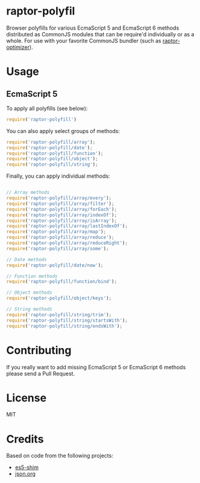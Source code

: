 raptor-polyfil
===========
Browser polyfills for various EcmaScript 5 and EcmaScript 6 methods distributed as CommonJS modules that can be require'd individually or as a whole. For use with your favorite CommonJS bundler (such as [raptor-optimizer](https://github.com/raptorjs3/raptor-optimizer)).

# Usage

## EcmaScript 5

To apply all polyfills (see below):

```javascript
require('raptor-polyfill')
```

You can also apply select groups of methods:

```javascript
require('raptor-polyfill/array');
require('raptor-polyfill/date');
require('raptor-polyfill/function');
require('raptor-polyfill/object');
require('raptor-polyfill/string');
```

Finally, you can apply individual methods:

```javascript

// Array methods
require('raptor-polyfill/array/every');
require('raptor-polyfill/array/filter');
require('raptor-polyfill/array/forEach');
require('raptor-polyfill/array/indexOf');
require('raptor-polyfill/array/isArray');
require('raptor-polyfill/array/lastIndexOf');
require('raptor-polyfill/array/map');
require('raptor-polyfill/array/reduce');
require('raptor-polyfill/array/reduceRight');
require('raptor-polyfill/array/some');

// Date methods
require('raptor-polyfill/date/now');

// Function methods
require('raptor-polyfill/function/bind');

// Object methods
require('raptor-polyfill/object/keys');

// String methods
require('raptor-polyfill/string/trim');
require('raptor-polyfill/string/startsWith');
require('raptor-polyfill/string/endsWith');
```
# Contributing

If you really want to add missing EcmaScript 5 or EcmaScript 6 methods please send a Pull Request.

# License

MIT

# Credits

Based on code from the following projects:

* [es5-shim](https://github.com/es-shims/es5-shim)
* [json.org](http://www.json.org/)

